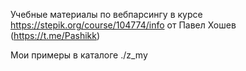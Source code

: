 Учебные материалы по вебпарсингу в курсе https://stepik.org/course/104774/info от Павел Хошев (https://t.me/Pashikk)

Мои примеры в каталоге ./z_my